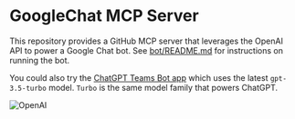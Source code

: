 # GoogleChat MCP Server

This repository provides a GitHub MCP server that leverages the OpenAI API to power a Google Chat bot. See [bot/README.md](./bot/README.md) for instructions on running the bot.

You could also try the [ChatGPT Teams Bot app](https://github.com/formulahendry/chatgpt-teams-bot) which uses the latest `gpt-3.5-turbo` model. `Turbo` is the same model family that powers ChatGPT.

![OpenAI](./bot/images/openai-chat.png)

